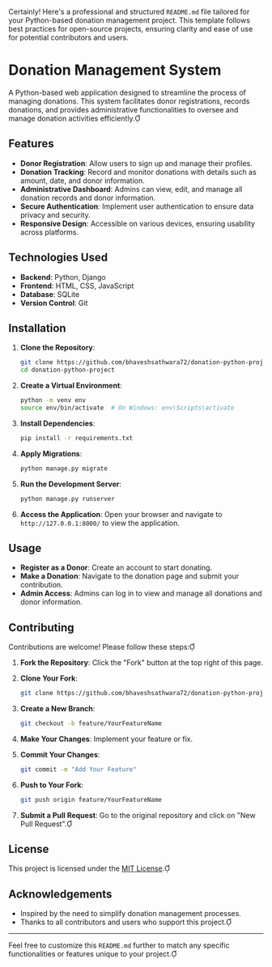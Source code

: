 Certainly! Here's a professional and structured `README.md` file tailored for your Python-based donation management project. This template follows best practices for open-source projects, ensuring clarity and ease of use for potential contributors and users.


# Donation Management System

A Python-based web application designed to streamline the process of managing donations. This system facilitates donor registrations, records donations, and provides administrative functionalities to oversee and manage donation activities efficiently.

## Features

- **Donor Registration**: Allow users to sign up and manage their profiles.
- **Donation Tracking**: Record and monitor donations with details such as amount, date, and donor information.
- **Administrative Dashboard**: Admins can view, edit, and manage all donation records and donor information.
- **Secure Authentication**: Implement user authentication to ensure data privacy and security.
- **Responsive Design**: Accessible on various devices, ensuring usability across platforms.

## Technologies Used

- **Backend**: Python, Django
- **Frontend**: HTML, CSS, JavaScript
- **Database**: SQLite
- **Version Control**: Git

## Installation

1. **Clone the Repository**:
   ```bash
   git clone https://github.com/bhaveshsathwara72/donation-python-project.git
   cd donation-python-project
   ```

2. **Create a Virtual Environment**:
   ```bash
   python -m venv env
   source env/bin/activate  # On Windows: env\Scripts\activate
   ```

3. **Install Dependencies**:
   ```bash
   pip install -r requirements.txt
   ```

4. **Apply Migrations**:
   ```bash
   python manage.py migrate
   ```

5. **Run the Development Server**:
   ```bash
   python manage.py runserver
   ```

6. **Access the Application**:
   Open your browser and navigate to `http://127.0.0.1:8000/` to view the application.

## Usage

- **Register as a Donor**: Create an account to start donating.
- **Make a Donation**: Navigate to the donation page and submit your contribution.
- **Admin Access**: Admins can log in to view and manage all donations and donor information.

## Contributing

Contributions are welcome! Please follow these steps:

1. **Fork the Repository**: Click the "Fork" button at the top right of this page.
2. **Clone Your Fork**:
   ```bash
   git clone https://github.com/bhaveshsathwara72/donation-python-project.git
   ```

3. **Create a New Branch**:
   ```bash
   git checkout -b feature/YourFeatureName
   ```

4. **Make Your Changes**: Implement your feature or fix.
5. **Commit Your Changes**:
   ```bash
   git commit -m "Add Your Feature"
   ```

6. **Push to Your Fork**:
   ```bash
   git push origin feature/YourFeatureName
   ```

7. **Submit a Pull Request**: Go to the original repository and click on "New Pull Request".

## License

This project is licensed under the [MIT License](LICENSE).

## Acknowledgements

- Inspired by the need to simplify donation management processes.
- Thanks to all contributors and users who support this project.

---

Feel free to customize this `README.md` further to match any specific functionalities or features unique to your project. 
